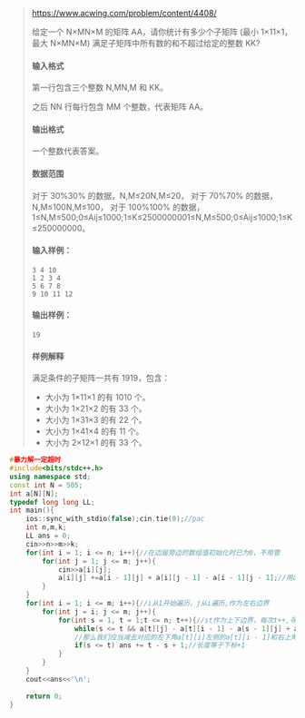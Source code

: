> https://www.acwing.com/problem/content/4408/
>
> 给定一个 N×MN×M 的矩阵 AA，请你统计有多少个子矩阵 (最小 1×11×1，最大 N×MN×M) 满足子矩阵中所有数的和不超过给定的整数 KK?
>
> #### 输入格式
>
> 第一行包含三个整数 N,MN,M 和 KK。
>
> 之后 NN 行每行包含 MM 个整数，代表矩阵 AA。
>
> #### 输出格式
>
> 一个整数代表答案。
>
> #### 数据范围
>
> 对于 30%30% 的数据，N,M≤20N,M≤20，
> 对于 70%70% 的数据，N,M≤100N,M≤100，
> 对于 100%100% 的数据，1≤N,M≤500;0≤Aij≤1000;1≤K≤2500000001≤N,M≤500;0≤Aij≤1000;1≤K≤250000000。
>
> #### 输入样例：
>
> ```
> 3 4 10
> 1 2 3 4
> 5 6 7 8
> 9 10 11 12
> ```
>
> #### 输出样例：
>
> ```
> 19
> ```
>
> #### 样例解释
>
> 满足条件的子矩阵一共有 1919，包含：
>
> - 大小为 1×11×1 的有 1010 个。
> - 大小为 1×21×2 的有 33 个。
> - 大小为 1×31×3 的有 22 个。
> - 大小为 1×41×4 的有 11 个。
> - 大小为 2×12×1 的有 33 个。

```cpp
#暴力解一定超时
#include<bits/stdc++.h>
using namespace std;
const int N = 505;
int a[N][N];
typedef long long LL;
int main(){   
    ios::sync_with_stdio(false);cin.tie(0);//pac
    int n,m,k;
    LL ans = 0;
    cin>>n>>m>>k;
    for(int i = 1; i <= n; i++){//在边届旁边的数组值初始化时已为0，不用管
        for(int j = 1; j <= m; j++){
            cin>>a[i][j];
            a[i][j] +=a[i - 1][j] + a[i][j - 1] - a[i - 1][j - 1];//用a[i][j]存储从a[1][1]->a[i][j]的矩阵内所有元素和。(- a[i - 1][j - 1]消除重复值)
        }
    }
    for(int i = 1; i <= m; i++){//i从1开始遍历，j从i遍历,作为左右边界
        for(int j = i; j <= m; j++){
            for(int s = 1, t = 1;t <= n; t++){//st作为上下边界，每次t++,寻找以t下界为底是否存在满足条件的矩阵
                while(s <= t && a[t][j] - a[t][i - 1] - a[s - 1][j] + a[s - 1][i - 1] > k)      s++;//pac这里要的是从左上角a[s][i]到右下角a[t][j]的矩阵值，
                //那么我们应当减去对应的左下角a[t][i]左侧的a[t][i - 1]和右上角a[s][j]上面的a[s- 1][j]和左上角的左上方a[s - 1][i - 1]
                if(s <= t) ans += t - s + 1;//长度等于下标+1
            }
        }
    }
    cout<<ans<<'\n';
    
    return 0;
}

```

